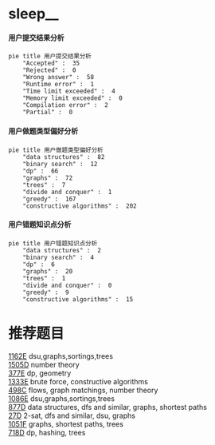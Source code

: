 # sleep__

<!-- tabs:start -->



#### **用户提交结果分析**

```mermaid
pie title 用户提交结果分析
    "Accepted" :  35
    "Rejected" :  0
    "Wrong answer" :  58
    "Runtime error" :  1
    "Time limit exceeded" :  4
    "Memory limit exceeded" :  0
    "Compilation error" :  2
    "Partial" :  0
```

#### **用户做题类型偏好分析**

```mermaid
pie title 用户做题类型偏好分析
    "data structures" :  82
    "binary search" :  12
    "dp" :  66
    "graphs" :  72
    "trees" :  7
    "divide and conquer" :  1
    "greedy" :  167
    "constructive algorithms" :  202
```
#### **用户错题知识点分析**

```mermaid
pie title 用户错题知识点分析
    "data structures" :  2
    "binary search" :  4
    "dp" :  6
    "graphs" :  20
    "trees" :  1
    "divide and conquer" :  0
    "greedy" :  9
    "constructive algorithms" :  15
```



<!-- tabs:end -->
# 推荐题目
[1162E](https://codeforces.com/contest/1162/problem/E)		dsu,graphs,sortings,trees		  
[1505D](https://codeforces.com/contest/1505/problem/D)		number theory		  
[377E](https://codeforces.com/contest/377/problem/E)		dp,
                        geometry		  
[1333E](https://codeforces.com/contest/1333/problem/E)		brute force,
                        constructive algorithms		  
[498C](https://codeforces.com/contest/498/problem/C)		flows,
                        graph matchings,
                        number theory		  
[1086E](https://codeforces.com/contest/1086/problem/E)		dsu,graphs,sortings,trees		  
[877D](https://codeforces.com/contest/877/problem/D)		data structures,
                        dfs and similar,
                        graphs,
                        shortest paths		  
[27D](https://codeforces.com/contest/27/problem/D)		2-sat,
                        dfs and similar,
                        dsu,
                        graphs		  
[1051F](https://codeforces.com/contest/1051/problem/F)		graphs,
                        shortest paths,
                        trees		  
[718D](https://codeforces.com/contest/718/problem/D)		dp,
                        hashing,
                        trees		  
